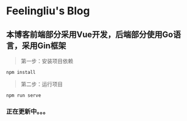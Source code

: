 # Feelingliu's Blog

## 本博客前端部分采用Vue开发，后端部分使用Go语言，采用Gin框架

> 第一步：安装项目依赖

```
npm install
```

> 第二步：运行项目

```
npm run serve
```

### 正在更新中。。。
